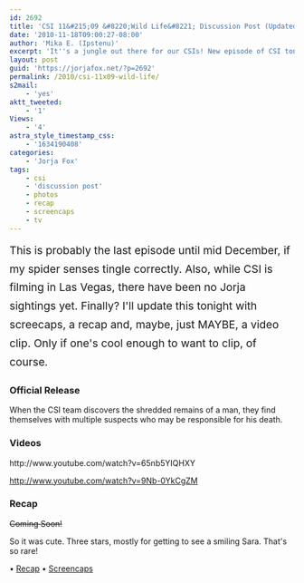 ```yaml
---
id: 2692
title: 'CSI 11&#215;09 &#8220;Wild Life&#8221; Discussion Post (Updated)'
date: '2010-11-18T09:00:27-08:00'
author: 'Mika E. (Ipstenu)'
excerpt: 'It''s a jungle out there for our CSIs! New episode of CSI tonight. <em>Updated at 10:30pm ET</em>'
layout: post
guid: 'https://jorjafox.net/?p=2692'
permalink: /2010/csi-11x09-wild-life/
s2mail:
    - 'yes'
aktt_tweeted:
    - '1'
Views:
    - '4'
astra_style_timestamp_css:
    - '1634190408'
categories:
    - 'Jorja Fox'
tags:
    - csi
    - 'discussion post'
    - photos
    - recap
    - screencaps
    - tv
---
```


<span style="line-height: 1.714285714; font-size: 1.2rem;">This is probably the last episode until mid December, if my spider senses tingle correctly. Also, while CSI is filming in Las Vegas, there have been no Jorja sightings yet. Finally? I'll update this tonight with screecaps, a recap and, maybe, just MAYBE, a video clip. Only if one's cool enough to want to clip, of course.</span>
<h3>Official Release</h3>
When the CSI team discovers the shredded remains of a man, they find themselves with multiple suspects who may be responsible for his death.
<h3>Videos</h3>
http://www.youtube.com/watch?v=65nb5YIQHXY

http://www.youtube.com/watch?v=9Nb-0YkCgZM
<h3>Recap</h3>
<del>Coming Soon!</del>

So it was cute. Three stars, mostly for getting to see a smiling Sara. That's so rare!

• <a href="https://jorjafox.net/wiki/Wild_Life">Recap</a>
• <a href="https://jorjafox.net/gallery/tv/csi/season11/wildlife/">Screencaps</a>